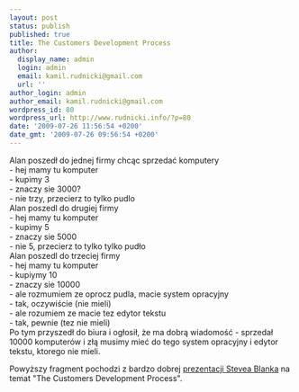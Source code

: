 ```yaml
---
layout: post
status: publish
published: true
title: The Customers Development Process
author:
  display_name: admin
  login: admin
  email: kamil.rudnicki@gmail.com
  url: ''
author_login: admin
author_email: kamil.rudnicki@gmail.com
wordpress_id: 80
wordpress_url: http://www.rudnicki.info/?p=80
date: '2009-07-26 11:56:54 +0200'
date_gmt: '2009-07-26 09:56:54 +0200'
---
```

<p>Alan poszedł do jednej firmy chcąc sprzedać komputery<br />
- hej mamy tu komputer<br />
- kupimy 3<br />
- znaczy sie 3000?<br />
- nie trzy, przecierz to tylko pudlo<br />
Alan poszedl do drugiej firmy<br />
- hej mamy tu komputer<br />
- kupimy 5<br />
- znaczy sie 5000<br />
- nie 5, przecierz to tylko tylko pudło<br />
Alan poszedl do trzeciej firmy<br />
- hej mamy tu komputer<br />
- kupiymy 10<br />
- znaczy sie 10000<br />
- ale rozmumiem ze oprocz pudla, macie system opracyjny<br />
- tak, oczywiście (nie mieli)<br />
- ale rozumiem ze macie tez edytor tekstu<br />
- tak, pewnie (tez nie mieli)<br />
Po tym przyszedł do biura i ogłosił, że ma dobrą wiadomość - sprzedał 10000 komputerów i złą musimy mieć do tego system opracyjny i edytor tekstu, ktorego nie mieli.</p>
<p>Powyższy fragment pochodzi z bardzo dobrej <a href="http://ecorner.stanford.edu/authorMaterialInfo.html?mid=2048">prezentacji Stevea Blanka</a> na temat "The Customers Development Process".</p>
